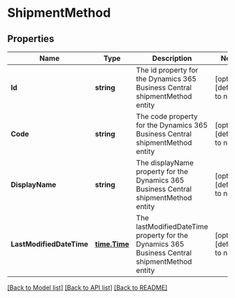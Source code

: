 # ShipmentMethod

## Properties
Name | Type | Description | Notes
------------ | ------------- | ------------- | -------------
**Id** | **string** | The id property for the Dynamics 365 Business Central shipmentMethod entity | [optional] [default to null]
**Code** | **string** | The code property for the Dynamics 365 Business Central shipmentMethod entity | [optional] [default to null]
**DisplayName** | **string** | The displayName property for the Dynamics 365 Business Central shipmentMethod entity | [optional] [default to null]
**LastModifiedDateTime** | [**time.Time**](time.Time.md) | The lastModifiedDateTime property for the Dynamics 365 Business Central shipmentMethod entity | [optional] [default to null]

[[Back to Model list]](../README.md#documentation-for-models) [[Back to API list]](../README.md#documentation-for-api-endpoints) [[Back to README]](../README.md)


